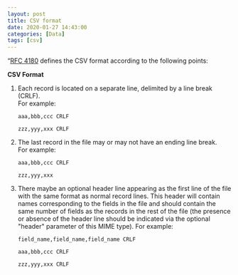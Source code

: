 ```yaml
---
layout: post
title: CSV format
date: 2020-01-27 14:43:00
categories: [Data]
tags: [csv]
---
```


“[RFC 4180](https://www.ietf.org/rfc/rfc4180.txt) defines the CSV format according to the following points:

**CSV Format**

1.  Each record is located on a separate line, delimited by a line break (CRLF).  
For example:

		aaa,bbb,ccc CRLF

		zzz,yyy,xxx CRLF

2.  The last record in the file may or may not have an ending line break.  
For example:

		aaa,bbb,ccc CRLF

		zzz,yyy,xxx

3.  There maybe an optional header line appearing as the first line of the file with 		 the same format as normal record lines.  This header will contain names corresponding to the fields in the file and should contain the same number of fields as the records in the rest of the file (the presence or absence of the header line should be indicated via the optional "header" parameter of this MIME type).  For example:

		field_name,field_name,field_name CRLF

		aaa,bbb,ccc CRLF

		zzz,yyy,xxx CRLF



